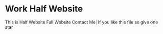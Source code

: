 # Work Half Website
This is Half Website Full Website Contact Me| 
If you like this file so give one star
